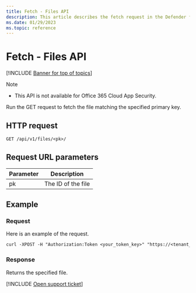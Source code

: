 ```yaml
---
title: Fetch - Files API
description: This article describes the fetch request in the Defender for Cloud Apps Files API.
ms.date: 01/29/2023
ms.topic: reference
---
```

# Fetch - Files API

[!INCLUDE [Banner for top of topics](includes/banner.md)]

> [!NOTE]
>
> - This API is not available for Office 365 Cloud App Security.

Run the GET request to fetch the file matching the specified primary key.

## HTTP request

```rest
GET /api/v1/files/<pk>/
```

## Request URL parameters

| Parameter | Description |
| --- | --- |
| pk | The ID of the file |

## Example

### Request

Here is an example of the request.

```rest
curl -XPOST -H "Authorization:Token <your_token_key>" "https://<tenant_id>.<tenant_region>.contoso.com/api/v1/files/<pk>/"
```

### Response

Returns the specified file.

[!INCLUDE [Open support ticket](includes/support.md)]

